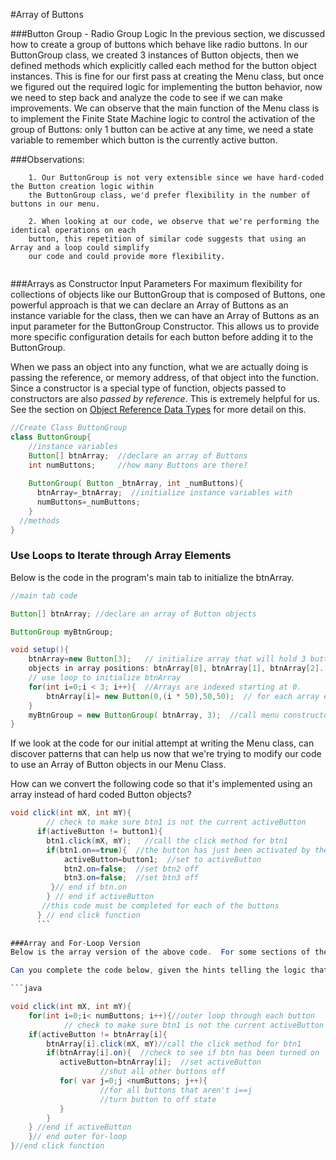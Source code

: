 #Array of Buttons

###Button Group - Radio Group Logic
In the previous section, we discussed how to create a group of buttons which behave like radio buttons.  In our ButtonGroup class, we created 3 instances of Button objects, then we defined methods which explicitly called each method for the button object instances.  This is fine for our first pass at creating the Menu class, but once we figured out the required logic for implementing the button behavior, now we need to step back and analyze the code to see if we can make improvements. We can observe that the main function of the Menu class is to implement the Finite State Machine logic to control the activation of the group of Buttons: only 1 button can be active at any time, we need a state variable to remember which button is the currently active button.  

###Observations:
```
    1. Our ButtonGroup is not very extensible since we have hard-coded the Button creation logic within 
    the ButtonGroup class, we'd prefer flexibility in the number of buttons in our menu.
    
    2. When looking at our code, we observe that we're performing the identical operations on each
    button, this repetition of similar code suggests that using an Array and a loop could simplify
    our code and could provide more flexibility.
    
```
    
###Arrays as Constructor Input Parameters
For maximum flexibility for collections of objects like our ButtonGroup that is composed of Buttons, one powerful approach is that we can declare an Array of Buttons as an instance variable for the class, then we can have an Array of Buttons as an input parameter for the ButtonGroup Constructor.  This allows us to provide more specific configuration details for each button before adding it to the ButtonGroup. 

When we pass an object into any function, what we are actually doing is passing the reference, or memory address, of that object into the function. Since a constructor is a special type of function, objects passed to constructors are also *passed by reference*.  This is extremely helpful for us.  See the section on [Object Reference Data Types](reference_data_types.md) for more detail on this.   

```java
//Create Class ButtonGroup
class ButtonGroup{
    //instance variables
    Button[] btnArray;  //declare an array of Buttons
    int numButtons;     //how many Buttons are there?
    
    ButtonGroup( Button _btnArray, int _numButtons){
      btnArray=_btnArray;  //initialize instance variables with 
      numButtons=_numButtons;
    }
  //methods 
}
```
### Use Loops to Iterate through Array Elements
Below is the code in the program's main tab to initialize the btnArray.
```java
//main tab code 

Button[] btnArray; //declare an array of Button objects

ButtonGroup myBtnGroup;

void setup(){
    btnArray=new Button[3];   // initialize array that will hold 3 button
    objects in array positions: btnArray[0], btnArray[1], btnArray[2].
    // use loop to initialize btnArray
    for(int i=0;i < 3; i++){  //Arrays are indexed starting at 0.
        btnArray[i]= new Button(0,(i * 50),50,50);  // for each array element, call the Button constructor, to initialize a Button object.
    }
    myBtnGroup = new ButtonGroup( btnArray, 3);  //call menu constructor using an array input parameter
}
```
If we look at the code for our initial attempt at writing the Menu class, can discover patterns that can help us now that we're trying to modify our code to use an Array of Button objects in our Menu Class.

How can we convert the following code so that it's implemented using an array instead of hard coded Button objects?

```java
void click(int mX, int mY){
        // check to make sure btn1 is not the current activeButton
      if(activeButton != button1){
        btn1.click(mX, mY);   //call the click method for btn1
        if(btn1.on==true){  //the button has just been activated by the click event
            activeButton=button1;  //set to activeButton
            btn2.on=false;  //set btn2 off
            btn3.on=false;  //set btn3 off
         }// end if btn.on
        } // end if activeButton
       //this code must be completed for each of the buttons
      } // end click function
      ```
      
###Array and For-Loop Version
Below is the array version of the above code.  For some sections of the code, psudo-code is used in comments to indicate that additional code needs to be added to implement the specified functionality.  

Can you complete the code below, given the hints telling the logic that needs to be implemented?

```java

void click(int mX, int mY){
    for(int i=0;i< numButtons; i++){//outer loop through each button
            // check to make sure btn1 is not the current activeButton
    if(activeButton != btnArray[i]{
        btnArray[i].click(mX, mY)//call the click method for btn1
        if(btnArray[i].on){  //check to see if btn has been turned on
           activeButton=btnArray[i];  //set activeButton
                    //shut all other buttons off
           for( var j=0;j <numButtons; j++){
                    //for all buttons that aren't i==j
                    //turn button to off state
           }
        }
    } //end if activeButton  
    }// end outer for-loop
}//end click function

```
